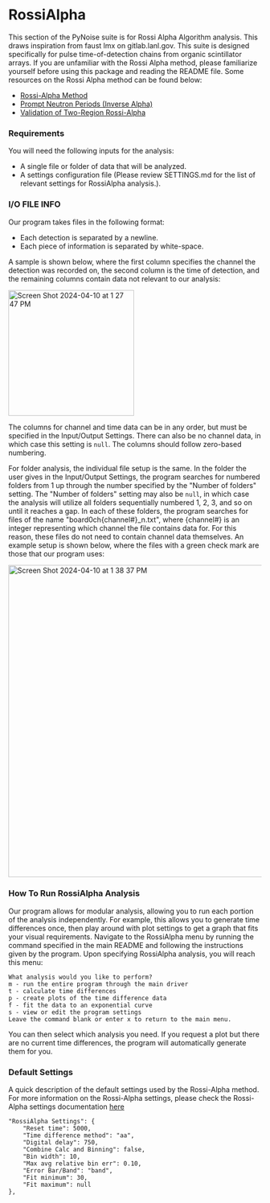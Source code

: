 # RossiAlpha

This section of the PyNoise suite is for Rossi Alpha Algorithm analysis. This draws inspiration from faust lmx on gitlab.lanl.gov. This suite is designed specifically for pulse time-of-detection chains from organic scintillator arrays. If you are unfamiliar with the Rossi Alpha method, please familiarize yourself before using this package and reading the README file. Some resources on the Rossi Alpha method can be found below:


* [Rossi-Alpha Method](https://www.osti.gov/biblio/6188965)
* [Prompt Neutron Periods (Inverse Alpha)](https://doi.org/10.13182/NSE57-A25409)
* [Validation of Two-Region Rossi-Alpha](https://doi.org/10.1016/j.nima.2020.164535)

### Requirements

You will need the following inputs for the analysis:
* A single file or folder of data that will be analyzed.
* A settings configuration file (Please review SETTINGS.md for the list of relevant settings for RossiAlpha analysis.).

### I/O FILE INFO

Our program takes files in the following format:
* Each detection is separated by a newline.
* Each piece of information is separated by white-space.

A sample is shown below, where the first column specifies the channel the detection was recorded on, the second column is the time of detection, and the remaining columns contain data not relevant to our analysis:

<img width="250" alt="Screen Shot 2024-04-10 at 1 27 47 PM" src="https://github.com/Umich-DNNG/pynoise/assets/112817120/a62c3f9f-c198-4c24-b495-57cbe7938886">


The columns for channel and time data can be in any order, but must be specified in the Input/Output Settings. There can also be no channel data, in which case this setting is `null`. The columns should follow zero-based numbering.

For folder analysis, the individual file setup is the same. In the folder the user gives in the Input/Output Settings, the program searches for numbered folders from 1 up through the number specified by the "Number of folders" setting. The "Number of folders" setting may also be `null`, in which case the analysis will utilize all folders sequentially numbered 1, 2, 3, and so on until it reaches a gap. In each of these folders, the program searches for files of the name "board0ch{channel#}_n.txt", where {channel#} is an integer representing which channel the file contains data for. For this reason, these files do not need to contain channel data themselves. An example setup is shown below, where the files with a green check mark are those that our program uses:

<img width="621" alt="Screen Shot 2024-04-10 at 1 38 37 PM" src="https://github.com/Umich-DNNG/pynoise/assets/112817120/d01a938b-42a5-4459-a609-d4d3f4ad9041">

### How To Run RossiAlpha Analysis
Our program allows for modular analysis, allowing you to run each portion of the analysis independently. For example, this allows you to generate time differences once, then play around with plot settings to get a graph that fits your visual requirements. Navigate to the RossiAlpha menu by running the command specified in the main README and following the instructions given by the program. Upon specifying RossiAlpha analysis, you will reach this menu:

```
What analysis would you like to perform?
m - run the entire program through the main driver
t - calculate time differences
p - create plots of the time difference data
f - fit the data to an exponential curve
s - view or edit the program settings
Leave the command blank or enter x to return to the main menu.
```

You can then select which analysis you need. If you request a plot but there are no current time differences, the program will automatically generate them for you.


### Default Settings
A quick description of the default settings used by the Rossi-Alpha method. For more information on the Rossi-Alpha settings, please check the Rossi-Alpha settings documentation [here](https://github.com/Umich-DNNG/pynoise/blob/master/RossiAlpha/documentation/SETTINGS.md)

```
"RossiAlpha Settings": {
    "Reset time": 5000,
    "Time difference method": "aa",
    "Digital delay": 750,
    "Combine Calc and Binning": false,
    "Bin width": 10,
    "Max avg relative bin err": 0.10,
    "Error Bar/Band": "band",
    "Fit minimum": 30,
    "Fit maximum": null
},
```